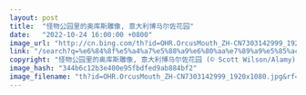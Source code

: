 ```yaml
---
layout: post
title:  "怪物公园里的奥库斯雕像, 意大利博马尔佐花园"
date:   "2022-10-24 16:00:00 +0800"
image_url: "http://cn.bing.com/th?id=OHR.OrcusMouth_ZH-CN7303142999_1920x1080.jpg&rf=LaDigue_1920x1080.jpg&pid=hp"
link: "/search?q=%e6%84%8f%e5%a4%a7%e5%88%a9%e6%80%aa%e7%89%a9%e5%85%ac%e5%9b%ad&FORM=hpcapt&mkt=zh-cn"
copyright: "怪物公园里的奥库斯雕像, 意大利博马尔佐花园 (© Scott Wilson/Alamy)"
image_hash: "344b6c12b3e400e95fbdfed9ab884bf2"
image_filename: "th?id=OHR.OrcusMouth_ZH-CN7303142999_1920x1080.jpg&rf=LaDigue_1920x1080.jpg&pid=hp"
---
```

